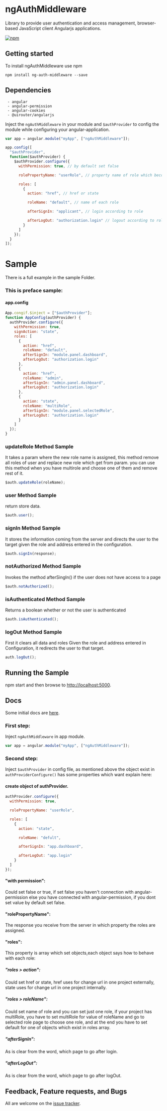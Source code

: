 # ngAuthMiddleware

Library to provide user authentication and access management, browser-based JavaScript client Angularjs applications.

[![npm](https://img.shields.io/npm/v/ngAuthMiddleware?style=flat-square)](https://www.npmjs.com/package/ngAuthMiddleware)

## Getting started

To install ngAuthMiddleware use npm

```
npm install ng-auth-middleware --save
```

## Dependencies

```
 - angular
 - angular-permission
 - angular-cookies
 - @uirouter/angularjs
```

Inject the `ngAuthMiddleware` in your module and `$authProvider` to config the module while configuring your angular-application.

```javascript
var app = angular.module("myApp", ["ngAuthMiddleware"]);

app.config([
  "$authProvider",
  function($authProvider) {
    $authProvider.configure({
      withPermission: true, // by default set false

      rolePropertyName: "userRole", // property name of role which become from server

      roles: [
        {
          action: "href", // href or state

          roleName: "default", // name of each role

          afterSignIn: "applicant", // login according to role

          afterLogOut: "authorization.login" // logout according to role
        }
      ]
    });
  }
]);
```

# Sample

There is a full example in the sample Folder.

### This is preface sample:

#### app.config

```javascript
App.congif.$inject = ["$authProvider"];
function AppConfig(authProvider) {
  authProvider.configure({
    withPermission: true,
    signAction: "state",
    roles: [
      {
        action: "href",
        roleName: "default",
        afterSignIn: "module.panel.dashboard",
        afterLogOut: "authorization.login"
      },
      {
        action: "href",
        roleName: "admin",
        afterSignIn: "admin.panel.dashboard",
        afterLogOut: "authorization.login"
      },
      {
        action: "state",
        roleName: "multiRole",
        afterSignIn: "module.panel.selectedRole",
        afterLogOut: "authorization.login"
      }
    ]
  });
}
```

### updateRole Method Sample

It takes a param where the new role name is assigned, this method remove all roles of user and replace new role which get from param.
you can use this method when you have multirole and choose one of them and remove rest of it.

```javascript
$auth.updateRole(roleName);
```

### user Method Sample

return store data.

```javascript
$auth.user();
```

### signIn Method Sample

It stores the information coming from the server and directs the user to the target given the role and address entered in the configuration.

```javascript
$auth.signIn(response);
```

### notAuthorized Method Sample

Invokes the method afterSingIn() if the user does not have access to a page

```javascript
$auth.notAuthorized();
```

### isAuthenticated Method Sample

Returns a boolean whether or not the user is authenticated

```javascript
$auth.isAuthenticated();
```

### logOut Method Sample

First it clears all data and roles Given the role and address entered in Configuration, it redirects the user to that target.

```javascript
auth.logOut();
```

## Running the Sample

npm start and then browse to [http://localhost:5000](http://localhost:5000).

## Docs

Some initial docs are [here](https://github.com/A20Group/ngAuthMiddleware/wiki).

### First step:

Inject `ngAuthMiddleware` in app module.

```javascript
var app = angular.module("myApp", ["ngAuthMiddleware"]);
```

### Second step:

Inject `$authProvider` in config file, as mentioned above the object exist in `authProviderConfigure()` has some properties which want explain here:

#### create object of authProvider.

```javascript
authProvider.configure({
  withPermission: true,

  rolePropertyName: "userRole",

  roles: [
    {
      action: "state",

      roleName: "defult",

      afterSignIn: "app.dashboard",

      afterLogOut: "app.login"
    }
  ]
});
```

#### "with permission":

Could set false or true, if set false you haven't connection with angular-permission else you have connected with angular-permission, if you dont set value by default set false.

#### "rolePropertyName":

The response you receive from the server in which property the roles are assigned.

#### "roles":

This property is array which set objects,each object says how to behave with each role:

##### "roles > action":

Could set href or state, href uses for change url in one project externally, state uses for change url in one project internally.

##### "roles > roleName":

Could set name of role and you can set just one role, if your project has multiRole, you have to set multiRole for value of roleName and go to selected role page to choose one role, and at the end you have to set default for one of objects which exist in roles array.

##### "afterSignIn":

As is clear from the word, which page to go after login.

##### "afterLogOut":

As is clear from the word, which page to go after logOut.

## Feedback, Feature requests, and Bugs

All are welcome on the [issue tracker](https://github.com/A20Group/ngAuthMiddleware/issues).
